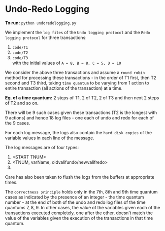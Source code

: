 # Undo-Redo Logging

**To run:** `python undoredologging.py`  

We implement the `log files` of the `Undo logging protocol` and the `Redo logging protocol` for three transactions:  
1. `code/T1`  
2. `code/T2`  
3. `code/T3`  
with the initial values of `A = 8, B = 8, C = 5, D = 10`  

We consider the above three transactions and assume a `round robin` method for processing these transactions - in the order of T1 first, then T2 second and T3 third, taking `time quantum` to be varying from 1 action to entire transaction (all actions of the transaction) at a time.  

**Eg. of a time quantum:** 2 steps of T1, 2 of T2, 2 of T3 and then next 2 steps of T2 and so on.  

There will be 9 such cases given these transactions (T2 is the longest with 9 actions) and hence 18 log files - one each of undo and redo for each of the 9 cases.  

For each log message, the logs also contain the `hard disk copies` of the variable values in each line of the message.  

The log messages are of four types:  
1. \<START TNUM\>  
2. <TNUM, varName, oldvalifundo/newvalifredo>  
3. <COMMIT TNUM>  

Care has also been taken to flush the logs from the buffers at appropriate times.  

The `correctness principle` holds only in the 7th, 8th and 9th time quantum cases as indicated by the presence of an integer - the time quantum number - at the end of both of the undo and redo log files of the time quantums 7, 8, 9. In other cases, the value of the variables given each of the transactions executed completely, one after the other, doesn't match the value of the variables given the execution of the transactions in that time quantum.  

